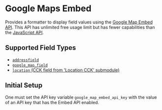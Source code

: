 # Google Maps Embed

Provides a formatter to display field values using the
[Google Map Embed API](https://developers.google.com/maps/documentation/embed).
This API has unlimited free usage limit but has fewer capabilities than the
[JavaScript API](https://developers.google.com/maps/documentation/javascript/).

## Supported Field Types

- [`addressfield`](https://drupal.org/project/google_map_field)
- [`google_map_field`](https://drupal.org/project/google_map_field)
- [`location` (CCK field from 'Location CCK' submodule)](https://drupal.org/project/location)

## Initial Setup

One must set the API key variable `google_map_embed_api_key` with the value of
an API key that has the Embed API enabled.
